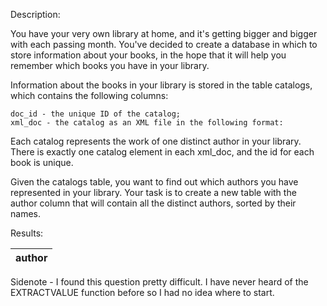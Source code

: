 Description:

You have your very own library at home, and it's getting bigger and bigger with each passing month. You've decided to create a database in which to store information about your books, in the hope that it will help you remember which books you have in your library.

Information about the books in your library is stored in the table catalogs, which contains the following columns:

    doc_id - the unique ID of the catalog;
    xml_doc - the catalog as an XML file in the following format:

Each catalog represents the work of one distinct author in your library. There is exactly one catalog element in each xml_doc, and the id for each book is unique.

Given the catalogs table, you want to find out which authors you have represented in your library. Your task is to create a new table with the author column that will contain all the distinct authors, sorted by their names.

Results:

| author |
| ------ |

Sidenote - I found this question pretty difficult. I have never heard of the EXTRACTVALUE function before so I had no idea where to start.
